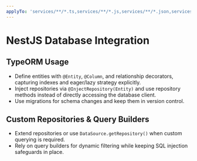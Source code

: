 ```yaml
---
applyTo: 'services/**/*.ts,services/**/*.js,services/**/*.json,services/**/*.spec.ts,services/**/*.e2e-spec.ts,libs/**/*.ts,libs/**/*.js,libs/**/*.json,libs/**/*.spec.ts,libs/**/*.e2e-spec.ts'
---
```


# NestJS Database Integration

## TypeORM Usage

-   Define entities with `@Entity`, `@Column`, and relationship decorators, capturing indexes and eager/lazy strategy explicitly.
-   Inject repositories via `@InjectRepository(Entity)` and use repository methods instead of directly accessing the database client.
-   Use migrations for schema changes and keep them in version control.

## Custom Repositories & Query Builders

-   Extend repositories or use `DataSource.getRepository()` when custom querying is required.
-   Rely on query builders for dynamic filtering while keeping SQL injection safeguards in place.
